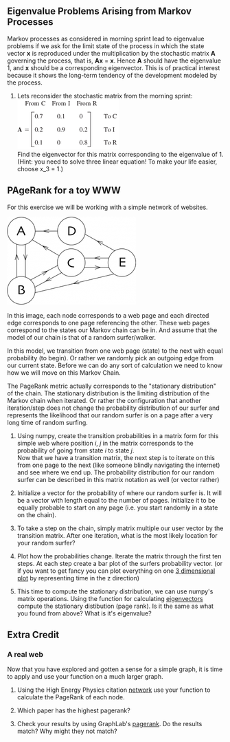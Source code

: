 

## Eigenvalue Problems Arising from Markov Processes

Markov processes as considered in morning sprint lead to eigenvalue problems if we ask for the limit state of the process in which the state vector **x** is reproduced under the multiplication by the stochastic matrix **A** governing the process, that is, **Ax** = **x**. Hence **A** should have the eigenvalue 1, and **x** should be a corresponding eigenvector. This is of practical interest because it shows the long-term tendency of the development modeled by the process.

1. Lets reconsider the stochastic matrix from the morning sprint:  
![](images/transition_matix_A.png)  
Find the eigenvector for this matrix corresponding to the eigenvalue of 1. (Hint: you need to solve three linear equation! To make your life easier, choose x_3 = 1.)


## PAgeRank for a toy WWW

For this exercise we will be working with a simple network of websites.

![](images/pageweb.png)

In this image, each node corresponds to a web page and each directed edge corresponds to one page referencing the other.  These web pages correspond to the states our Markov chain can be in.  And assume that the model of our chain is that of a random surfer/walker.  

In this model, we transition from one web page (state) to the next with equal probability (to begin).  Or rather we randomly pick an outgoing edge from our current state.  Before we can do any sort of calculation we need to know how we will move on this Markov Chain.  

The PageRank metric actually corresponds to the "stationary distribution" of the chain.  The stationary distribution is the limiting distribution of the Markov chain when iterated.  Or rather the configuration that another iteration/step does not change the probability distribution of our surfer and represents the likelihood that our random surfer is on a page after a very long time of random surfing.  

1. Using numpy, create the transition probabilities in a matrix form for this simple web where position _i_, _j_ in the matrix corresponds to the probability of going from state _i_ to state _j_.  
Now that we have a transition matrix, the next step is to iterate on this from one page to the next (like someone blindly navigating the internet) and see where we end up. The probability distribution for our random surfer can be described in this matrix notation as well (or vector rather)

2. Initialize a vector for the probability of where our random surfer is.  It will be a vector with length equal to the number of pages.  Initialize it to be equally probable to start on any page (i.e. you start randomly in a state on the chain).

3. To take a step on the chain, simply matrix multiple our user vector by the transition matrix.  After one iteration, what is the most likely location for your random surfer?

4. Plot how the probabilities change.  Iterate the matrix through the first ten steps.  At each step create a bar plot of the surfers probability vector. (or if you want to get fancy you can plot everything on one [3 dimensional plot](http://matplotlib.org/mpl_toolkits/mplot3d/tutorial.html) by representing time in the z direction)

5. This time to compute the stationary distribution, we can use numpy's matrix operations. Using the function for calculating [eigenvectors](http://docs.scipy.org/doc/numpy/reference/generated/numpy.linalg.eig.html) compute the stationary distibution (page rank).  Is it the same as what you found from above?  What is it's eigenvalue?

## Extra Credit

### A real web

Now that you have explored and gotten a sense for a simple graph, it is time to apply and use your function on a much larger graph.  

1. Using the High Energy Physics citation [network](http://snap.stanford.edu/data/cit-HepTh.html) use your function to calculate the PageRank of each node.

2. Which paper has the highest pagerank?

3. Check your results by using GraphLab's [pagerank](http://graphlab.com/products/create/docs/graphlab.toolkits.graph_analytics.html#pagerank).  Do the results match?  Why might they not match?
